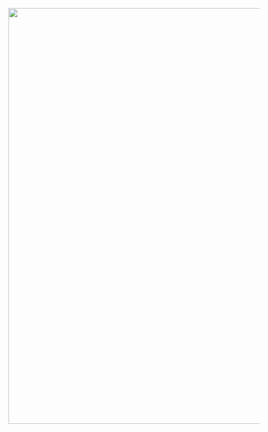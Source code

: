 <p><a class="imgpopup" href="/sites/default/files/regional_planning2.jpg"><img src="/sites/default/files/regional_planning2.jpg width="1200" height="835" /></a></p> 